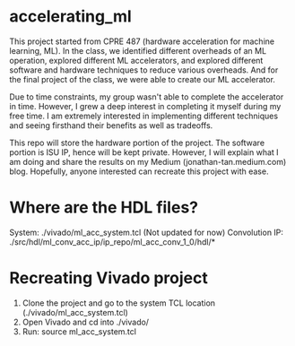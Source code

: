# accelerating_ml

This project started from CPRE 487 (hardware acceleration for machine learning, ML). In the class, we identified different overheads of an ML operation, explored different ML accelerators, and explored different software and hardware techniques to reduce various overheads. And for the final project of the class, we were able to create our ML accelerator.

Due to time constraints, my group wasn't able to complete the accelerator in time. However, I grew a deep interest in completing it myself during my free time. I am extremely interested in implementing different techniques and seeing firsthand their benefits as well as tradeoffs.

This repo will store the hardware portion of the project. The software portion is ISU IP, hence will be kept private. However, I will explain what I am doing and share the results on my Medium (jonathan-tan.medium.com) blog. Hopefully, anyone interested can recreate this project with ease.

# Where are the HDL files?
System: ./vivado/ml_acc_system.tcl (Not updated for now)
Convolution IP: ./src/hdl/ml_conv_acc_ip/ip_repo/ml_acc_conv_1_0/hdl/*

# Recreating Vivado project

1. Clone the project and go to the system TCL location (./vivado/ml_acc_system.tcl)
2. Open Vivado and cd into ./vivado/
3. Run: source ml_acc_system.tcl